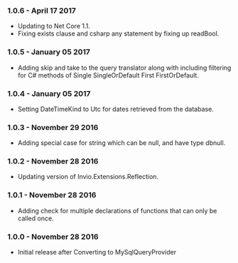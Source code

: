 ### 1.0.6 - April 17 2017
* Updating to Net Core 1.1.
* Fixing exists clause and csharp any statement by fixing up readBool.

### 1.0.5 - January 05 2017
* Adding skip and take to the query translator along with including filtering for C# methods of Single SingleOrDefault First FirstOrDefault.

### 1.0.4 - January 05 2017
* Setting DateTimeKind to Utc for dates retrieved from the database.

### 1.0.3 - November 29 2016
* Adding special case for string which can be null, and have type dbnull.

### 1.0.2 - November 28 2016
* Updating version of Invio.Extensions.Reflection.

### 1.0.1 - November 28 2016
* Adding check for multiple declarations of functions that can only be called once.

### 1.0.0 - November 28 2016
* Initial release after Converting to MySqlQueryProvider
